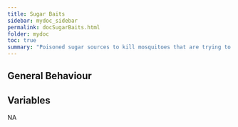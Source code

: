 ```yaml
---
title: Sugar Baits
sidebar: mydoc_sidebar
permalink: docSugarBaits.html
folder: mydoc
toc: true
summary: "Poisoned sugar sources to kill mosquitoes that are trying to feed on them."
---
```


## General Behaviour

## Variables
NA